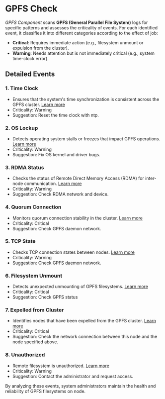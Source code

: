 # GPFS Check

*GPFS Component* scans **GPFS (General Parallel File System)** logs for specific patterns and assesses the criticality of events. For each identified event, it classifies it into different categories according to the effect of job:

- **Critical**: Requires immediate action (e.g., filesystem unmount or expulsion from the cluster).
- **Warning**: Needs attention but is not immediately critical (e.g., system time-clock error).

## Detailed Events

### 1. Time Clock

- Ensures that the system's time synchronization is consistent across the GPFS cluster. [Learn more](https://www.ibm.com/docs/en/storage-scale/5.1.9?topic=messages-6027-2955-w)
- Criticality: Warning
- Suggestion: Reset the time clock with ntp.

### 2. OS Lockup

- Detects operating system stalls or freezes that impact GPFS operations. [Learn more](https://www.ibm.com/docs/en/powervc/2.0.3?topic=kps-cpu-soft-lockup-messages-console-dmesg-output-powervc-version-203)
- Criticality: Warning
- Suggestion: Fix OS kernel and driver bugs.

### 3. RDMA Status

- Checks the status of Remote Direct Memory Access (RDMA) for inter-node communication. [Learn more](https://www.ibm.com/docs/en/storage-scale/5.1.9?topic=events-network)
- Criticality: Warning
- Suggestion: Check RDMA network and device.

### 4. Quorum Connection

- Monitors quorum connection stability in the cluster. [Learn more](https://www.ibm.com/docs/en/storage-scale/5.1.9?topic=issues-quorum-loss)
- Criticality: Critical
- Suggestion: Check GPFS daemon network.

### 5. TCP State

- Checks TCP connection states between nodes. [Learn more](https://www.ibm.com/docs/en/storage-scale/5.1.9?topic=messages-6027-1760-e)
- Criticality: Warning
- Suggestion: Check GPFS daemon network.

### 6. Filesystem Unmount

- Detects unexpected unmounting of GPFS filesystems. [Learn more](https://www.ibm.com/docs/en/storage-scale/5.1.9?topic=fsfu-gpfs-error-messages-file-system-forced-unmount-problems)
- Criticality: Critical
- Suggestion: Check GPFS status

### 7. Expelled from Cluster

 - Identifies nodes that have been expelled from the GPFS cluster. [Learn more](https://www.ibm.com/docs/en/storage-scale/5.1.9?topic=messages-6027-766-n)
 - Criticality: Critical
 - Suggestion: Check the network connection between this node and the node specified above.

 ### 8. Unauthorized

 - Remote filesystem is unauthorized. [Learn more](https://www.ibm.com/docs/en/storage-scale/5.1.9?topic=issues-file-system-fails-mount)
 - Criticality: Warning
 - Suggestion: Contact the administrator and request access.

 By analyzing these events, system administrators maintain the health and reliability of GPFS filesystems on node.
